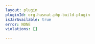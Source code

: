 ```yaml
---
layout: plugin
pluginId: org.hasnat.php-build-plugin
isJarAvailable: true
error: NONE
violations: []

---
```

